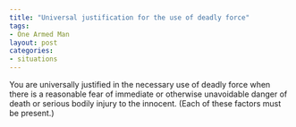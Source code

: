 ```yaml
---
title: "Universal justification for the use of deadly force"
tags:
- One Armed Man
layout: post
categories:
- situations
---
```


You are universally justified in the necessary use of deadly force when there is a reasonable fear of immediate or otherwise unavoidable danger of death or serious bodily injury to the innocent. (Each of these factors must be present.)